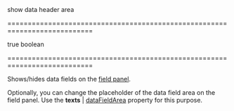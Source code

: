 <!--**
/*-------------------------------------------
    Auto-generated file. Do not modify.
-------------------------------------------

**-->
<!--d-->show data header area<!--/d-->
===========================================================================
<!--default-->true<!--/default-->
<!--type-->boolean<!--/type-->
===========================================================================

<!--shortDescription-->
Shows/hides data fields on the [field panel](/Documentation/Guide/UI_Widgets/Pivot_Grid/Visual_Elements/#Field_Panel).
<!--/shortDescription-->

<!--fullDescription-->
Optionally, you can change the placeholder of the data field area on the field panel. Use the **texts** | [dataFieldArea](/Documentation/ApiReference/UI_Widgets/dxPivotGrid/Configuration/fieldPanel/texts/#dataFieldArea) property for this purpose.
<!--/fullDescription-->